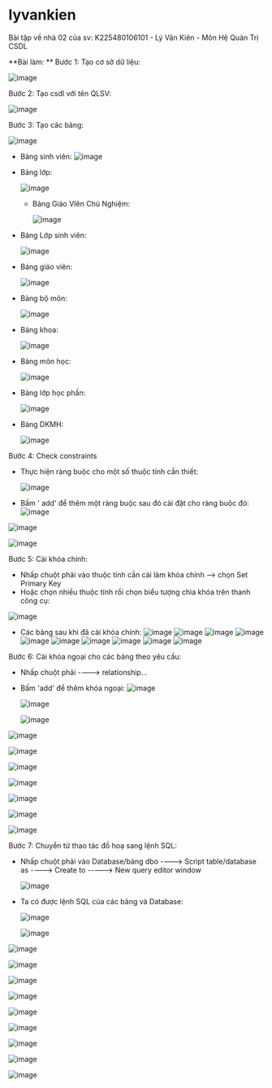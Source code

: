 # lyvankien
Bài tập về nhà 02 của sv: K225480106101 - Lý Văn Kiên - Môn Hệ Quản Trị CSDL

**Bài làm: **
Bước 1: Tạo cơ sở dữ liệu: 

![image](https://github.com/user-attachments/assets/7301d3b3-1a21-47ac-ac2f-6298e2b7f76d)

Bước 2: Tạo csdl với tên QLSV:

![image](https://github.com/user-attachments/assets/30f48a2d-4743-462c-865e-c94588943423)

Bước 3: Tạo các bảng:

![image](https://github.com/user-attachments/assets/8f3f2219-4e51-4ab7-80e2-67172a825a6a)

- Bảng sinh viên:
  ![image](https://github.com/user-attachments/assets/29726dcf-2694-4305-b549-711487ef549b)

- Bảng lớp:

  ![image](https://github.com/user-attachments/assets/57105e59-2313-4d6c-a794-caaef53b13fa)

  - Bảng Giáo VIên Chủ Nghiệm:
 
    ![image](https://github.com/user-attachments/assets/98a78a4f-ac59-4602-b1cf-3b50ad6fd271)

- Bảng Lớp sinh viên:

  ![image](https://github.com/user-attachments/assets/88a13a51-888e-4aa1-8158-24612f2e6d3b)

- Bảng giáo viên:

  ![image](https://github.com/user-attachments/assets/c7fbe02c-303c-42ee-bd6c-b34bffefc0ab)

- Bảng bộ môn:

  ![image](https://github.com/user-attachments/assets/dc2c59fc-df01-4fc3-851c-7cf1aa079b5b)

- Bảng khoa:

  ![image](https://github.com/user-attachments/assets/4d0f65c9-92f5-45f5-8006-2ac8505fd553)


- Bảng môn học:

  ![image](https://github.com/user-attachments/assets/88427df1-b43f-4f82-a7a0-2451b58e7491)

- Bảng lớp học phần:

  ![image](https://github.com/user-attachments/assets/8a4e1be7-e2cd-4094-a780-a6b9e0ab5dd3)

 - Bảng DKMH:

    ![image](https://github.com/user-attachments/assets/c218ffa8-132e-4740-af5a-d50250da511c)

Bước 4: Check constraints
- Thực hiện ràng buộc cho một số thuộc tính cần thiết:

  ![image](https://github.com/user-attachments/assets/4652cc1f-c038-4213-a773-f118014effe7)

- Bấm ' add'  để thêm một ràng buộc sau đó cài đặt cho ràng buộc đó:
  ![image](https://github.com/user-attachments/assets/bb30dd8e-106b-46b8-8e86-ebef54873c2f)

![image](https://github.com/user-attachments/assets/e3be6322-9620-4168-bb4e-0d53c373375c)


![image](https://github.com/user-attachments/assets/941c38d5-e782-4512-8937-4cab5a68b8d5)

Bước 5: Cài khóa chính: 
- Nhấp chuột phải vào thuộc tính cần cài làm khóa chính --> chọn Set Primary Key
- Hoặc chọn nhiều thuộc tính rồi chọn biểu tượng chìa khóa trên thanh công cụ:

![image](https://github.com/user-attachments/assets/6a234bee-4c2c-4659-8d94-142aee4acfd5)

  - Các bảng sau khi đã cài khóa chính:
![image](https://github.com/user-attachments/assets/7b93aa85-2ebf-4886-9717-f4afd9228bfb)
![image](https://github.com/user-attachments/assets/3d67e7d9-15d8-4fd0-8bea-128bb07723bb)
![image](https://github.com/user-attachments/assets/643fa27a-e3e0-4d67-bef6-e67217bab9a5)
![image](https://github.com/user-attachments/assets/b2c825b0-cd3c-46b7-91fb-eb082039a2ab)
![image](https://github.com/user-attachments/assets/fc85833b-016b-4d61-9878-ac2229156d99)
![image](https://github.com/user-attachments/assets/1d5b3ca4-369c-4e77-a5cc-c6b216c7a91b)
![image](https://github.com/user-attachments/assets/3ab18fe1-c4f3-418b-90eb-44d49d89184d)
![image](https://github.com/user-attachments/assets/92065eff-6d08-4c1a-98c7-00fcf0a79b3a)
![image](https://github.com/user-attachments/assets/31692c1a-8cfa-4b3f-a38e-892d03832284)
![image](https://github.com/user-attachments/assets/8385b4cc-2f2f-4717-93c1-e225b7569910)


Bước 6: Cài khóa ngoại cho các bảng theo yêu cầu: 
- Nhấp chuột phải ----> relationship...
- Bấm 'add' để thêm khóa ngoại:
  ![image](https://github.com/user-attachments/assets/899b80ad-a9f3-48e4-926c-600242550a99)

  ![image](https://github.com/user-attachments/assets/c60b1433-df40-4dce-bc57-52d67cc72f2a)


  ![image](https://github.com/user-attachments/assets/b4fb6012-0c6d-4eb7-8a03-8cbfba71429b)

![image](https://github.com/user-attachments/assets/39a224a9-829a-4143-9346-1898d0698652)

![image](https://github.com/user-attachments/assets/71902732-bc46-4178-b843-a1110dc0c0f7)

![image](https://github.com/user-attachments/assets/697c6be7-6c29-48c0-b7cf-f83f9ab16ea3)

![image](https://github.com/user-attachments/assets/bfbc71bd-0662-46e0-bd1a-ae4f919507c4)

![image](https://github.com/user-attachments/assets/4219215e-ae11-453d-ba75-e13cc5ad350f)

![image](https://github.com/user-attachments/assets/0847e4ab-b3f5-44ad-ad25-b389c7ca4726)

![image](https://github.com/user-attachments/assets/b25dd5c3-cd44-4509-90a3-3b12e31eaccd)


Bước 7: Chuyển từ thao tác đồ hoạ sang lệnh SQL: 
- Nhấp chuột phải vào Database/bảng dbo ----> Script table/database as ----> Create to -----> New query editor window


  ![image](https://github.com/user-attachments/assets/85b1ff50-5e79-4186-b979-3d006b16c686)

 - Ta có được lệnh SQL của các bảng và Database:

   ![image](https://github.com/user-attachments/assets/a1c600f8-9f9d-41fb-9f92-3a5daf5892d1)

   ![image](https://github.com/user-attachments/assets/c8fa657f-58b8-4227-8a94-611e92c8bf45)

![image](https://github.com/user-attachments/assets/5c4630b4-f38a-4390-b976-9db9beb01c66)

![image](https://github.com/user-attachments/assets/b953919a-e874-4e1e-8aa5-c23e6658dba0)

![image](https://github.com/user-attachments/assets/c23dee1c-279a-4f3e-aa7a-e59e81bed227)

![image](https://github.com/user-attachments/assets/a2966737-d371-400f-9428-af21c270691e)

![image](https://github.com/user-attachments/assets/df146786-f752-4da4-b5e9-f5f1e80719a3)

![image](https://github.com/user-attachments/assets/c0acf128-c30b-4730-a4d2-98c517d76949)

![image](https://github.com/user-attachments/assets/db70c87d-30be-48f6-9c52-b8ff73d5e40b)

![image](https://github.com/user-attachments/assets/8088ebca-7d4f-4b6d-aa56-09dfd015c906)

![image](https://github.com/user-attachments/assets/072767cf-6b13-4e5c-bdad-ce6f040f203c)






